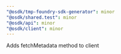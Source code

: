 ```yaml
---
"@osdk/tmp-foundry-sdk-generator": minor
"@osdk/shared.test": minor
"@osdk/api": minor
"@osdk/client": minor
---
```


Adds fetchMetadata method to client
